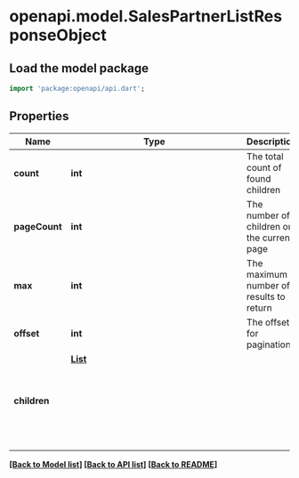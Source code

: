 # openapi.model.SalesPartnerListResponseObject

## Load the model package
```dart
import 'package:openapi/api.dart';
```

## Properties
Name | Type | Description | Notes
------------ | ------------- | ------------- | -------------
**count** | **int** | The total count of found children | [optional] 
**pageCount** | **int** | The number of children on the current page | [optional] 
**max** | **int** | The maximum number of results to return | [optional] 
**offset** | **int** | The offset for pagination | [optional] 
**children** | [**List<Object>**](Object.md) |  | [optional] [default to const []]

[[Back to Model list]](../README.md#documentation-for-models) [[Back to API list]](../README.md#documentation-for-api-endpoints) [[Back to README]](../README.md)


